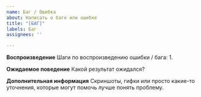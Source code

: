 ```yaml
---
name: Баг / Ошибка
about: Написать о баге или ошибке
title: "[БАГ]"
labels: Баг
assignees: ''

---
```


**Воспроизведение**
Шаги по воспроизведению ошибки / бага:
1. 

**Ожидаемое поведение**
Какой результат ожидался?

**Дополнительная информация**
Скриншоты, гифки или просто какие-то уточнения, которые могут помочь лучше понять проблему.
